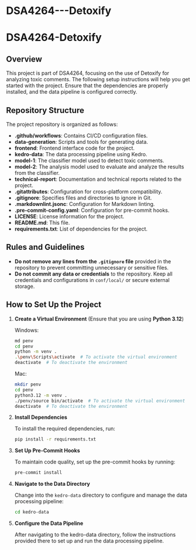 # DSA4264---Detoxify
# DSA4264-Detoxify

## Overview

This project is part of DSA4264, focusing on the use of Detoxify for analyzing toxic comments. The following setup instructions will help you get started with the project. Ensure that the dependencies are properly installed, and the data pipeline is configured correctly.

## Repository Structure

The project repository is organized as follows:

- **.github/workflows**: Contains CI/CD configuration files.
- **data-generation**: Scripts and tools for generating data.
- **frontend**: Frontend interface code for the project.
- **kedro-data**: The data processing pipeline using Kedro.
- **model-1**: The classifier model used to detect toxic comments.
- **model-2**: The analysis model used to evaluate and analyze the results from the classifier.
- **technical-report**: Documentation and technical reports related to the project.
- **.gitattributes**: Configuration for cross-platform compatibility.
- **.gitignore**: Specifies files and directories to ignore in Git.
- **.markdownlint.jsonc**: Configuration for Markdown linting.
- **.pre-commit-config.yaml**: Configuration for pre-commit hooks.
- **LICENSE**: License information for the project.
- **README.md**: This file.
- **requirements.txt**: List of dependencies for the project.

## Rules and Guidelines

- **Do not remove any lines from the `.gitignore` file** provided in the repository to prevent committing unnecessary or sensitive files.
- **Do not commit any data or credentials** to the repository. Keep all credentials and configurations in `conf/local/` or secure external storage.

## How to Set Up the Project

1. **Create a Virtual Environment** (Ensure that you are using **Python 3.12**)

   Windows:

   ```bash
   md penv
   cd penv
   python -m venv .
   .\penv\Scripts\activate  # To activate the virtual environment
   deactivate  # To deactivate the environment
   ```

   Mac:

   ```bash
   mkdir penv
   cd penv
   python3.12 -m venv .
   ./penv/source bin/activate  # To activate the virtual environment
   deactivate  # To deactivate the environment
   ```

2. **Install Dependencies**

   To install the required dependencies, run:

   ```bash
   pip install -r requirements.txt
   ```

3. **Set Up Pre-Commit Hooks**

   To maintain code quality, set up the pre-commit hooks by running:

   ```bash
   pre-commit install
   ```

4. **Navigate to the Data Directory**

   Change into the `kedro-data` directory to configure and manage the data processing pipeline:

   ```bash
   cd kedro-data
   ```

5. **Configure the Data Pipeline**

   After navigating to the kedro-data directory, follow the instructions provided there to set up and run the data processing pipeline.
